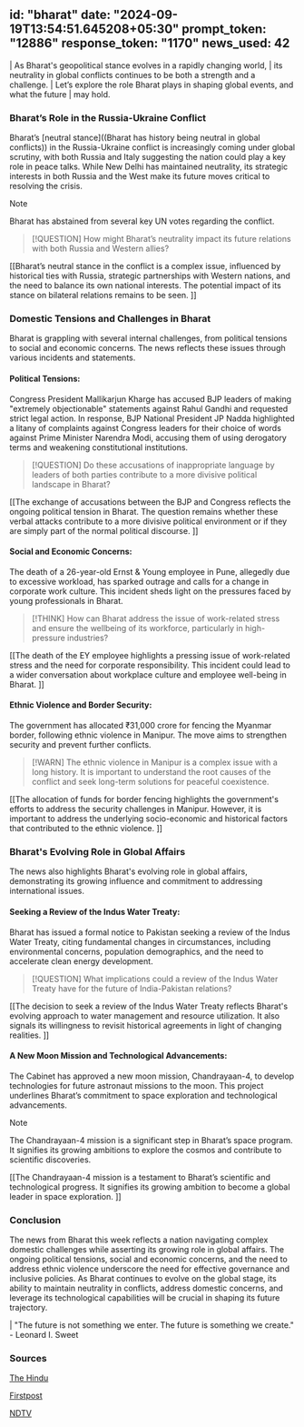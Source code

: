 
id: "bharat"
date: "2024-09-19T13:54:51.645208+05:30"
prompt_token: "12886"
response_token: "1170"
news_used: 42
------
| As Bharat's geopolitical stance evolves in a rapidly changing world,
| its neutrality in global conflicts continues to be both a strength and a challenge.
| Let’s explore the role Bharat plays in shaping global events, and what the future
| may hold.

### Bharat’s Role in the Russia-Ukraine Conflict

Bharat’s [neutral stance]((Bharat has history being neutral in global conflicts)) in the Russia-Ukraine conflict is increasingly coming under global scrutiny, with both Russia and Italy suggesting the nation could play a key role in peace talks. While New Delhi has maintained neutrality, its strategic interests in both Russia and the West make its future moves critical to resolving the crisis. 

> [!NOTE]
> Bharat has abstained from several key UN votes regarding the conflict.

> [!QUESTION]
> How might Bharat’s neutrality impact its future relations with both Russia and
> Western allies?

[[Bharat’s neutral stance in the conflict is a complex issue, influenced by historical ties with Russia,  strategic partnerships with Western nations, and the need to balance its own national interests. The potential impact of its stance on bilateral relations remains to be seen. ]]

### Domestic Tensions and Challenges in Bharat

Bharat is grappling with several internal challenges, from political tensions to social and economic concerns. The news reflects these issues through various incidents and statements. 

#### Political Tensions:

Congress President Mallikarjun Kharge has accused BJP leaders of making "extremely objectionable" statements against Rahul Gandhi and requested strict legal action. In response, BJP National President JP Nadda highlighted a litany of complaints against Congress leaders for their choice of words against Prime Minister Narendra Modi, accusing them of using derogatory terms and weakening constitutional institutions. 

> [!QUESTION]
> Do these accusations of inappropriate language by leaders of both parties
> contribute to a more divisive political landscape in Bharat?

[[The exchange of accusations between the BJP and Congress reflects the ongoing political tension in Bharat. The question remains whether these verbal attacks contribute to a more divisive political environment or if they are simply part of the normal political discourse. ]]

####  Social and Economic Concerns:

The death of a 26-year-old Ernst & Young employee in Pune, allegedly due to excessive workload, has sparked outrage and calls for a change in corporate work culture. This incident sheds light on the pressures faced by young professionals in Bharat. 

> [!THINK]
> How can Bharat address the issue of work-related stress and ensure the wellbeing of its workforce, particularly in high-pressure industries?

[[The death of the EY employee highlights a pressing issue of work-related stress and the need for corporate responsibility. This incident could lead to a wider conversation about workplace culture and employee well-being in Bharat. ]]

####  Ethnic Violence and Border Security:

The government has allocated ₹31,000 crore for fencing the Myanmar border, following ethnic violence in Manipur. The move aims to strengthen security and prevent further conflicts. 

> [!WARN]
> The ethnic violence in Manipur is a complex issue with a long history.
>  It is important to understand the root causes of the conflict and seek
>  long-term solutions for peaceful coexistence.

[[The allocation of funds for border fencing highlights the government's efforts to address the security challenges in Manipur. However, it is important to address the underlying socio-economic and historical factors that contributed to the ethnic violence. ]]

### Bharat's Evolving Role in Global Affairs

The news also highlights Bharat's evolving role in global affairs, demonstrating its growing influence and commitment to addressing international issues. 

####  Seeking a Review of the Indus Water Treaty:

Bharat has issued a formal notice to Pakistan seeking a review of the Indus Water Treaty, citing fundamental changes in circumstances, including environmental concerns, population demographics, and the need to accelerate clean energy development. 

> [!QUESTION]
> What implications could a review of the Indus Water Treaty have for the future of India-Pakistan relations?

[[The decision to seek a review of the Indus Water Treaty reflects Bharat's evolving approach to water management and resource utilization.  It also signals its willingness to revisit historical agreements in light of changing realities. ]]

####  A New Moon Mission and Technological Advancements:

The Cabinet has approved a new moon mission, Chandrayaan-4, to develop technologies for future astronaut missions to the moon. This project underlines Bharat’s commitment to space exploration and technological advancements.

> [!NOTE]
> The Chandrayaan-4 mission is a significant step in Bharat’s space program. It signifies its growing ambitions to explore the cosmos and contribute to scientific discoveries.

[[The Chandrayaan-4 mission is a testament to Bharat’s scientific and technological progress. It signifies its growing ambition to become a global leader in space exploration. ]]

### Conclusion

The news from Bharat this week reflects a nation navigating complex domestic challenges while asserting its growing role in global affairs. The ongoing political tensions, social and economic concerns, and the need to address ethnic violence underscore the need for effective governance and inclusive policies. As Bharat continues to evolve on the global stage, its ability to maintain neutrality in conflicts, address domestic concerns, and leverage its technological capabilities will be crucial in shaping its future trajectory.

|  "The future is not something we enter. The future is something we create." - Leonard I. Sweet

### Sources

[The Hindu](https://www.thehindu.com/)

[Firstpost](https://www.firstpost.com/)

[NDTV](https://www.ndtv.com/) 

